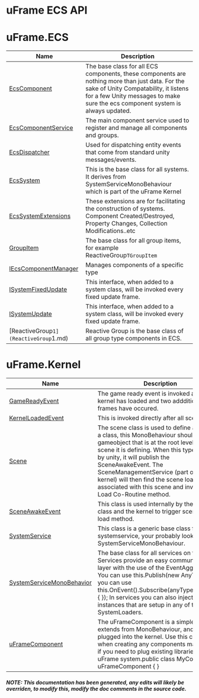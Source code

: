 # uFrame ECS API

# uFrame.ECS
|Name |Description|
|-----|------------|
|[EcsComponent](EcsComponent.md)|The base class for all ECS components, these components are nothing more than just data.   For the sake of Unity Compatability, it listens for a few Unity messages to make sure the ecs component system is always updated.|
|[EcsComponentService](EcsComponentService.md)|The main component service used to register and manage all components and groups.|
|[EcsDispatcher](EcsDispatcher.md)|Used for dispatching entity events that come from standard unity messages/events.|
|[EcsSystem](EcsSystem.md)|This is the base class for all systems.  It derives from SystemServiceMonoBehaviour which is part of the uFrame Kernel|
|[EcsSystemExtensions](EcsSystemExtensions.md)|These extensions are for facilitating the construction of systems. Component Created/Destroyed, Property Changes, Collection Modifications..etc|
|[GroupItem](GroupItem.md)|The base class for all group items, for example ReactiveGroup`TGroupItem`|
|[IEcsComponentManager](IEcsComponentManager.md)|Manages components of a specific type|
|[ISystemFixedUpdate](ISystemFixedUpdate.md)|This interface, when added to a system class, will be invoked every fixed update frame.|
|[ISystemUpdate](ISystemUpdate.md)|This interface, when added to a system class, will be invoked every fixed update frame.|
|[ReactiveGroup`1](ReactiveGroup`1.md)|Reactive Group is the base class of all group type components in ECS.|
# uFrame.Kernel
|Name |Description|
|-----|------------|
|[GameReadyEvent](GameReadyEvent.md)|The game ready event is invoked after the kernel has loaded and two addditional frames have occured.|
|[KernelLoadedEvent](KernelLoadedEvent.md)|This is invoked directly after all scenes of |
|[Scene](Scene.md)|The scene class is used to define a scene as a class,  this MonoBehaviour should live on a gameobject that is at the root level of the scene it is defining. When this type is loaded by unity, it will publish the SceneAwakeEvent.  The SceneManagementService (part of the kernel) will then find the scene loader associated with this scene and invoke its Load Co-Routine method.|
|[SceneAwakeEvent](SceneAwakeEvent.md)|This class is used internally by the Scene class and the kernel to trigger scene loaders load method.|
|[SystemService](SystemService.md)|This class is a generic base class for a systemservice, your probably looking for SystemServiceMonoBehaviour.|
|[SystemServiceMonoBehavior](SystemServiceMonoBehavior.md)|The base class for all services on the kernel.  Services provide an easy communication layer with the use of the EventAggregator.  You can use this.Publish(new AnyType()).  Or you can use this.OnEvent<AnyType>().Subscribe(anyTypeInstance=>{ }); In services you can also inject any instances that are setup in any of the SystemLoaders.|
|[uFrameComponent](uFrameComponent.md)|The uFrameComponent is a simple class that extends from MonoBehaviour, and is directly plugged into the kernel. Use this component when creating any components manually or if you need to plug existing libraries into the uFrame system.public class MyComponent : uFrameComponent { }|
##### NOTE: This documentation has been generated, any edits will likely be overriden, to modify this, modify the doc comments in the source code.
